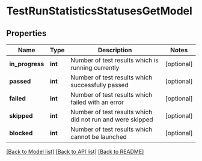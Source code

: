 # TestRunStatisticsStatusesGetModel


## Properties
Name | Type | Description | Notes
------------ | ------------- | ------------- | -------------
**in_progress** | **int** | Number of test results which is running currently | [optional] 
**passed** | **int** | Number of test results which successfully passed | [optional] 
**failed** | **int** | Number of test results which failed with an error | [optional] 
**skipped** | **int** | Number of test results which did not run and were skipped | [optional] 
**blocked** | **int** | Number of test results which cannot be launched | [optional] 

[[Back to Model list]](../README.md#documentation-for-models) [[Back to API list]](../README.md#documentation-for-api-endpoints) [[Back to README]](../README.md)


